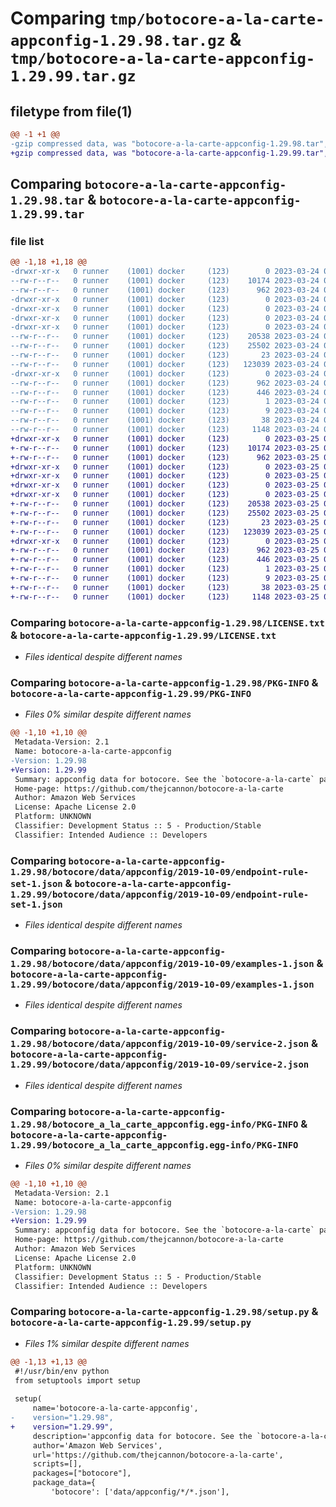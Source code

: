 # Comparing `tmp/botocore-a-la-carte-appconfig-1.29.98.tar.gz` & `tmp/botocore-a-la-carte-appconfig-1.29.99.tar.gz`

## filetype from file(1)

```diff
@@ -1 +1 @@
-gzip compressed data, was "botocore-a-la-carte-appconfig-1.29.98.tar", last modified: Fri Mar 24 01:24:04 2023, max compression
+gzip compressed data, was "botocore-a-la-carte-appconfig-1.29.99.tar", last modified: Sat Mar 25 01:22:21 2023, max compression
```

## Comparing `botocore-a-la-carte-appconfig-1.29.98.tar` & `botocore-a-la-carte-appconfig-1.29.99.tar`

### file list

```diff
@@ -1,18 +1,18 @@
-drwxr-xr-x   0 runner    (1001) docker     (123)        0 2023-03-24 01:24:04.513805 botocore-a-la-carte-appconfig-1.29.98/
--rw-r--r--   0 runner    (1001) docker     (123)    10174 2023-03-24 01:24:04.000000 botocore-a-la-carte-appconfig-1.29.98/LICENSE.txt
--rw-r--r--   0 runner    (1001) docker     (123)      962 2023-03-24 01:24:04.509805 botocore-a-la-carte-appconfig-1.29.98/PKG-INFO
-drwxr-xr-x   0 runner    (1001) docker     (123)        0 2023-03-24 01:24:04.509805 botocore-a-la-carte-appconfig-1.29.98/botocore/
-drwxr-xr-x   0 runner    (1001) docker     (123)        0 2023-03-24 01:24:04.509805 botocore-a-la-carte-appconfig-1.29.98/botocore/data/
-drwxr-xr-x   0 runner    (1001) docker     (123)        0 2023-03-24 01:24:04.509805 botocore-a-la-carte-appconfig-1.29.98/botocore/data/appconfig/
-drwxr-xr-x   0 runner    (1001) docker     (123)        0 2023-03-24 01:24:04.509805 botocore-a-la-carte-appconfig-1.29.98/botocore/data/appconfig/2019-10-09/
--rw-r--r--   0 runner    (1001) docker     (123)    20538 2023-03-24 01:23:57.000000 botocore-a-la-carte-appconfig-1.29.98/botocore/data/appconfig/2019-10-09/endpoint-rule-set-1.json
--rw-r--r--   0 runner    (1001) docker     (123)    25502 2023-03-24 01:23:57.000000 botocore-a-la-carte-appconfig-1.29.98/botocore/data/appconfig/2019-10-09/examples-1.json
--rw-r--r--   0 runner    (1001) docker     (123)       23 2023-03-24 01:23:57.000000 botocore-a-la-carte-appconfig-1.29.98/botocore/data/appconfig/2019-10-09/paginators-1.json
--rw-r--r--   0 runner    (1001) docker     (123)   123039 2023-03-24 01:23:57.000000 botocore-a-la-carte-appconfig-1.29.98/botocore/data/appconfig/2019-10-09/service-2.json
-drwxr-xr-x   0 runner    (1001) docker     (123)        0 2023-03-24 01:24:04.509805 botocore-a-la-carte-appconfig-1.29.98/botocore_a_la_carte_appconfig.egg-info/
--rw-r--r--   0 runner    (1001) docker     (123)      962 2023-03-24 01:24:04.000000 botocore-a-la-carte-appconfig-1.29.98/botocore_a_la_carte_appconfig.egg-info/PKG-INFO
--rw-r--r--   0 runner    (1001) docker     (123)      446 2023-03-24 01:24:04.000000 botocore-a-la-carte-appconfig-1.29.98/botocore_a_la_carte_appconfig.egg-info/SOURCES.txt
--rw-r--r--   0 runner    (1001) docker     (123)        1 2023-03-24 01:24:04.000000 botocore-a-la-carte-appconfig-1.29.98/botocore_a_la_carte_appconfig.egg-info/dependency_links.txt
--rw-r--r--   0 runner    (1001) docker     (123)        9 2023-03-24 01:24:04.000000 botocore-a-la-carte-appconfig-1.29.98/botocore_a_la_carte_appconfig.egg-info/top_level.txt
--rw-r--r--   0 runner    (1001) docker     (123)       38 2023-03-24 01:24:04.513805 botocore-a-la-carte-appconfig-1.29.98/setup.cfg
--rw-r--r--   0 runner    (1001) docker     (123)     1148 2023-03-24 01:24:04.000000 botocore-a-la-carte-appconfig-1.29.98/setup.py
+drwxr-xr-x   0 runner    (1001) docker     (123)        0 2023-03-25 01:22:21.962348 botocore-a-la-carte-appconfig-1.29.99/
+-rw-r--r--   0 runner    (1001) docker     (123)    10174 2023-03-25 01:22:21.000000 botocore-a-la-carte-appconfig-1.29.99/LICENSE.txt
+-rw-r--r--   0 runner    (1001) docker     (123)      962 2023-03-25 01:22:21.962348 botocore-a-la-carte-appconfig-1.29.99/PKG-INFO
+drwxr-xr-x   0 runner    (1001) docker     (123)        0 2023-03-25 01:22:21.958348 botocore-a-la-carte-appconfig-1.29.99/botocore/
+drwxr-xr-x   0 runner    (1001) docker     (123)        0 2023-03-25 01:22:21.958348 botocore-a-la-carte-appconfig-1.29.99/botocore/data/
+drwxr-xr-x   0 runner    (1001) docker     (123)        0 2023-03-25 01:22:21.958348 botocore-a-la-carte-appconfig-1.29.99/botocore/data/appconfig/
+drwxr-xr-x   0 runner    (1001) docker     (123)        0 2023-03-25 01:22:21.962348 botocore-a-la-carte-appconfig-1.29.99/botocore/data/appconfig/2019-10-09/
+-rw-r--r--   0 runner    (1001) docker     (123)    20538 2023-03-25 01:22:12.000000 botocore-a-la-carte-appconfig-1.29.99/botocore/data/appconfig/2019-10-09/endpoint-rule-set-1.json
+-rw-r--r--   0 runner    (1001) docker     (123)    25502 2023-03-25 01:22:12.000000 botocore-a-la-carte-appconfig-1.29.99/botocore/data/appconfig/2019-10-09/examples-1.json
+-rw-r--r--   0 runner    (1001) docker     (123)       23 2023-03-25 01:22:12.000000 botocore-a-la-carte-appconfig-1.29.99/botocore/data/appconfig/2019-10-09/paginators-1.json
+-rw-r--r--   0 runner    (1001) docker     (123)   123039 2023-03-25 01:22:12.000000 botocore-a-la-carte-appconfig-1.29.99/botocore/data/appconfig/2019-10-09/service-2.json
+drwxr-xr-x   0 runner    (1001) docker     (123)        0 2023-03-25 01:22:21.962348 botocore-a-la-carte-appconfig-1.29.99/botocore_a_la_carte_appconfig.egg-info/
+-rw-r--r--   0 runner    (1001) docker     (123)      962 2023-03-25 01:22:21.000000 botocore-a-la-carte-appconfig-1.29.99/botocore_a_la_carte_appconfig.egg-info/PKG-INFO
+-rw-r--r--   0 runner    (1001) docker     (123)      446 2023-03-25 01:22:21.000000 botocore-a-la-carte-appconfig-1.29.99/botocore_a_la_carte_appconfig.egg-info/SOURCES.txt
+-rw-r--r--   0 runner    (1001) docker     (123)        1 2023-03-25 01:22:21.000000 botocore-a-la-carte-appconfig-1.29.99/botocore_a_la_carte_appconfig.egg-info/dependency_links.txt
+-rw-r--r--   0 runner    (1001) docker     (123)        9 2023-03-25 01:22:21.000000 botocore-a-la-carte-appconfig-1.29.99/botocore_a_la_carte_appconfig.egg-info/top_level.txt
+-rw-r--r--   0 runner    (1001) docker     (123)       38 2023-03-25 01:22:21.962348 botocore-a-la-carte-appconfig-1.29.99/setup.cfg
+-rw-r--r--   0 runner    (1001) docker     (123)     1148 2023-03-25 01:22:21.000000 botocore-a-la-carte-appconfig-1.29.99/setup.py
```

### Comparing `botocore-a-la-carte-appconfig-1.29.98/LICENSE.txt` & `botocore-a-la-carte-appconfig-1.29.99/LICENSE.txt`

 * *Files identical despite different names*

### Comparing `botocore-a-la-carte-appconfig-1.29.98/PKG-INFO` & `botocore-a-la-carte-appconfig-1.29.99/PKG-INFO`

 * *Files 0% similar despite different names*

```diff
@@ -1,10 +1,10 @@
 Metadata-Version: 2.1
 Name: botocore-a-la-carte-appconfig
-Version: 1.29.98
+Version: 1.29.99
 Summary: appconfig data for botocore. See the `botocore-a-la-carte` package for more info.
 Home-page: https://github.com/thejcannon/botocore-a-la-carte
 Author: Amazon Web Services
 License: Apache License 2.0
 Platform: UNKNOWN
 Classifier: Development Status :: 5 - Production/Stable
 Classifier: Intended Audience :: Developers
```

### Comparing `botocore-a-la-carte-appconfig-1.29.98/botocore/data/appconfig/2019-10-09/endpoint-rule-set-1.json` & `botocore-a-la-carte-appconfig-1.29.99/botocore/data/appconfig/2019-10-09/endpoint-rule-set-1.json`

 * *Files identical despite different names*

### Comparing `botocore-a-la-carte-appconfig-1.29.98/botocore/data/appconfig/2019-10-09/examples-1.json` & `botocore-a-la-carte-appconfig-1.29.99/botocore/data/appconfig/2019-10-09/examples-1.json`

 * *Files identical despite different names*

### Comparing `botocore-a-la-carte-appconfig-1.29.98/botocore/data/appconfig/2019-10-09/service-2.json` & `botocore-a-la-carte-appconfig-1.29.99/botocore/data/appconfig/2019-10-09/service-2.json`

 * *Files identical despite different names*

### Comparing `botocore-a-la-carte-appconfig-1.29.98/botocore_a_la_carte_appconfig.egg-info/PKG-INFO` & `botocore-a-la-carte-appconfig-1.29.99/botocore_a_la_carte_appconfig.egg-info/PKG-INFO`

 * *Files 0% similar despite different names*

```diff
@@ -1,10 +1,10 @@
 Metadata-Version: 2.1
 Name: botocore-a-la-carte-appconfig
-Version: 1.29.98
+Version: 1.29.99
 Summary: appconfig data for botocore. See the `botocore-a-la-carte` package for more info.
 Home-page: https://github.com/thejcannon/botocore-a-la-carte
 Author: Amazon Web Services
 License: Apache License 2.0
 Platform: UNKNOWN
 Classifier: Development Status :: 5 - Production/Stable
 Classifier: Intended Audience :: Developers
```

### Comparing `botocore-a-la-carte-appconfig-1.29.98/setup.py` & `botocore-a-la-carte-appconfig-1.29.99/setup.py`

 * *Files 1% similar despite different names*

```diff
@@ -1,13 +1,13 @@
 #!/usr/bin/env python
 from setuptools import setup
 
 setup(
     name='botocore-a-la-carte-appconfig',
-    version="1.29.98",
+    version="1.29.99",
     description='appconfig data for botocore. See the `botocore-a-la-carte` package for more info.',
     author='Amazon Web Services',
     url='https://github.com/thejcannon/botocore-a-la-carte',
     scripts=[],
     packages=["botocore"],
     package_data={
         'botocore': ['data/appconfig/*/*.json'],
```

